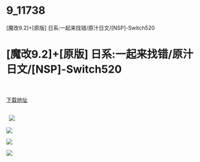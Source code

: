 # 9_11738
[魔改9.2]+[原版] 日系:一起来找错/原汁日文/[NSP]-Switch520
# [魔改9.2]+[原版] 日系:一起来找错/原汁日文/[NSP]-Switch520
 <br/></br>
[下载地址](https://www.switch520.cc/article/11738 "下载地址")
<br/></br>

<p><strong>&nbsp; <img src="https://www.switch520.cc/muke_img/upload_art_editor_20210318-1_f622c515f94a5d9bd3548c52f0f56f82.jpg"> </strong></p>
<p><img src="https://www.switch520.cc/muke_img/upload_art_editor_20210318-1_882013fafa1a878fe452d66eb3770a99.jpg"></p>
<p><img src="https://www.switch520.cc/muke_img/upload_art_editor_20210318-1_e53a6f7546be0cf39050ad3ecdd79980.jpg"></p>
<p><img src="https://www.switch520.cc/muke_img/upload_art_editor_20210318-1_1ec0e44aa6fb6d027d7e9665a07570bd.jpg"></p>
<p><strong>&nbsp;</strong></p>
